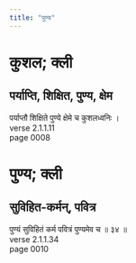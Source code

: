 ```yaml
---
title: "पुण्य"
---
```


# कुशल; क्ली
## पर्याप्ति, शिक्षित, पुण्य, क्षेम
पर्याप्तौ शिक्षिते पुण्ये क्षेमे च कुशलध्वनिः ।<br />verse 2.1.1.11<br />page 0008

# पुण्य; क्ली
## सुविहित-कर्मन्, पवित्र
पुण्यं सुविहितं कर्म पवित्रं पुण्यमेव च ॥ ३४ ॥<br />verse 2.1.1.34<br />page 0010

